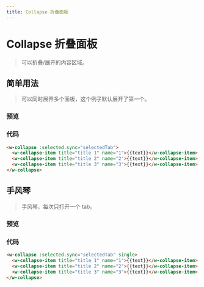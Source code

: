 ```yaml
---
title: Collapse 折叠面板
---
```


# Collapse 折叠面板

> 可以折叠/展开的内容区域。

## 简单用法

> 可以同时展开多个面板，这个例子默认展开了第一个。

### 预览

<ClientOnly>
  <DataDisplay-Collapse1 />
</ClientOnly>

### 代码

``` html
<w-collapse :selected.sync="selectedTab">
  <w-collapse-item title="title 1" name="1">{{text}}</w-collapse-item>
  <w-collapse-item title="title 2" name="2">{{text}}</w-collapse-item>
  <w-collapse-item title="title 3" name="3">{{text}}</w-collapse-item>
</w-collapse>
```

## 手风琴

> 手风琴，每次只打开一个 tab。

### 预览

<ClientOnly>
  <DataDisplay-Collapse2 />
</ClientOnly>

### 代码

``` html
<w-collapse :selected.sync="selectedTab" single>
  <w-collapse-item title="title 1" name="1">{{text}}</w-collapse-item>
  <w-collapse-item title="title 2" name="2">{{text}}</w-collapse-item>
  <w-collapse-item title="title 3" name="3">{{text}}</w-collapse-item>
</w-collapse>
```

